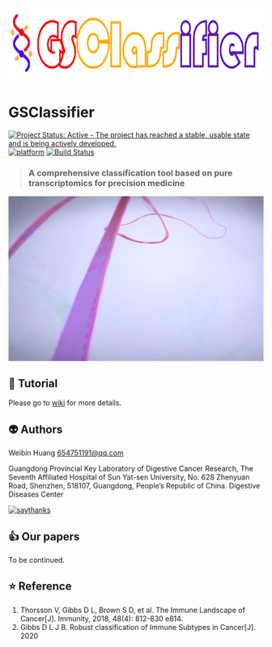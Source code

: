 <img src="https://github.com/huangwb8/test_file/blob/master/GSClassifier/logo%20for%20GSClassifier.jpg?raw=true" height="150"/>


# GSClassifier


[![Project Status: Active - The project has reached a stable, usable
state and is being actively
developed.](http://www.repostatus.org/badges/latest/active.svg)](http://www.repostatus.org/#active)
[![platform](http://www.bioconductor.org/shields/availability/devel/clusterProfiler.svg)](https://www.bioconductor.org/packages/devel/bioc/html/clusterProfiler.html#archives)
[![Build 
Status](http://www.bioconductor.org/shields/build/devel/bioc/clusterProfiler.svg)](https://bioconductor.org/checkResults/devel/bioc-LATEST/clusterProfiler/)

> ### A comprehensive  classification tool  based on pure transcriptomics for precision medicine

<img src="https://github.com/huangwb8/test_file/blob/master/GSClassifier/backgroud_for_GS_2.jpg?raw=true" width="900"/>

## :camel: Tutorial

Please go to [wiki](https://github.com/huangwb8/GSClassifier/wiki) for more details.


## :alien: Authors

Weibin Huang <654751191@qq.com>

Guangdong Provincial Key Laboratory of Digestive Cancer Research, The
Seventh Affiliated Hospital of Sun Yat-sen University, No. 628 Zhenyuan
Road, Shenzhen, 518107, Guangdong, People’s Republic of China. Digestive
Diseases Center

[![saythanks](https://img.shields.io/badge/say-thanks-ff69b4.svg)](https://github.com/huangwb8/test_file/blob/master/GSClassifier/pay.jpg?raw=true)

## :+1: Our papers

To be continued.

## :star: Reference

1. Thorsson V, Gibbs D L, Brown S D, et al. The Immune Landscape of Cancer[J]. Immunity, 2018, 48(4): 812-830 e814.
2. Gibbs D L J B. Robust classification of Immune Subtypes in Cancer[J]. 2020

